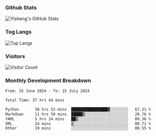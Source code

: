 ### Github Stats
![Yisheng's GitHub Stats](https://github-readme-stats-9qabuvhk1-gongyisheng.vercel.app/api?username=gongyisheng&count_private=true&show_icons=true)
### Tog Langs
![Top Langs](https://github-readme-stats-9qabuvhk1-gongyisheng.vercel.app/api/top-langs/?username=gongyisheng&layout=compact)
### Visitors
![Visitor Count](https://profile-counter.glitch.me/gongyisheng/count.svg)
### Monthly Development Breakdown
<!--START_SECTION:waka-->

```txt
From: 15 June 2024 - To: 15 July 2024

Total Time: 57 hrs 44 mins

Python       38 hrs 52 mins  ████████████████▓░░░░░░░░   67.31 %
Markdown     11 hrs 59 mins  █████▒░░░░░░░░░░░░░░░░░░░   20.76 %
YAML         5 hrs 24 mins   ██▒░░░░░░░░░░░░░░░░░░░░░░   09.36 %
XML          24 mins         ▒░░░░░░░░░░░░░░░░░░░░░░░░   00.71 %
Other        19 mins         ░░░░░░░░░░░░░░░░░░░░░░░░░   00.55 %
```

<!--END_SECTION:waka-->
